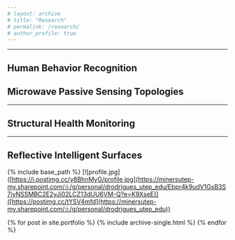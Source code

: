 ```yaml
---
# layout: archive
# title: "Research"
# permalink: /research/
# author_profile: true
---
```

---
Human Behavior Recognition
---
Microwave Passive Sensing Topologies
---
---
Structural Health Monitoring
---
---
Reflective Intelligent Surfaces
---

{% include base_path %}
[![profile.jpg]([https://i.postimg.cc/y8BhnMyG/profile.jpg](https://minersutep-my.sharepoint.com/:i:/g/personal/drodrigues_utep_edu/Ebpr4k9udV1GsB3S7iyNSSMBC2E2yJi02LCZ13dUU6VM-Q?e=K9XseE)]([https://postimg.cc/tYSV4mfd](https://minersutep-my.sharepoint.com/:i:/g/personal/drodrigues_utep_edu))

{% for post in site.portfolio %}
  {% include archive-single.html %}
{% endfor %}

